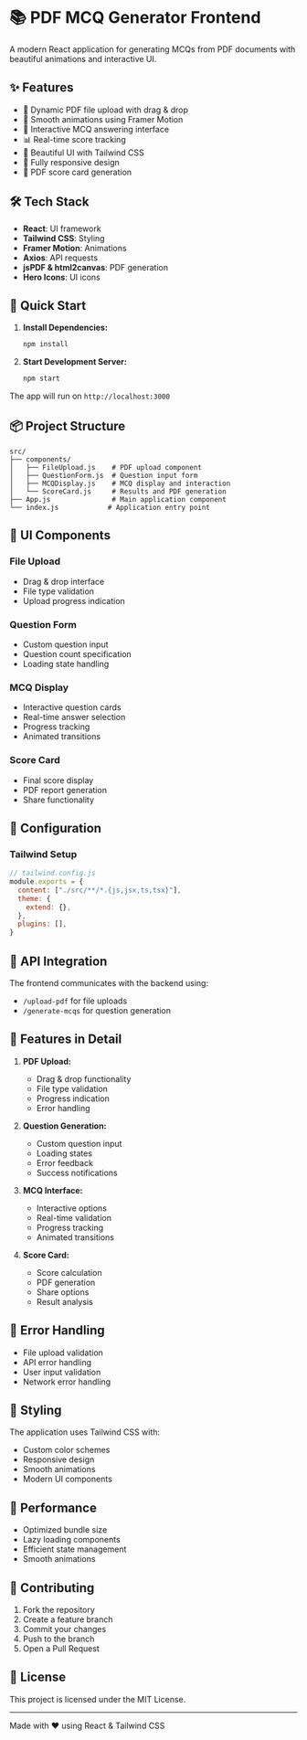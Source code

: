 # 📚 PDF MCQ Generator Frontend

A modern React application for generating MCQs from PDF documents with beautiful animations and interactive UI.

## ✨ Features

- 🎯 Dynamic PDF file upload with drag & drop
- 💫 Smooth animations using Framer Motion
- 📝 Interactive MCQ answering interface
- 📊 Real-time score tracking
- 🎨 Beautiful UI with Tailwind CSS
- 📱 Fully responsive design
- 📄 PDF score card generation

## 🛠️ Tech Stack

- **React**: UI framework
- **Tailwind CSS**: Styling
- **Framer Motion**: Animations
- **Axios**: API requests
- **jsPDF & html2canvas**: PDF generation
- **Hero Icons**: UI icons

## 🚀 Quick Start

1. **Install Dependencies:**
   ```bash
   npm install
   ```

2. **Start Development Server:**
   ```bash
   npm start
   ```

The app will run on `http://localhost:3000`

## 📦 Project Structure

```
src/
├── components/
│   ├── FileUpload.js    # PDF upload component
│   ├── QuestionForm.js  # Question input form
│   ├── MCQDisplay.js    # MCQ display and interaction
│   └── ScoreCard.js     # Results and PDF generation
├── App.js               # Main application component
└── index.js            # Application entry point
```

## 🎨 UI Components

### File Upload
- Drag & drop interface
- File type validation
- Upload progress indication

### Question Form
- Custom question input
- Question count specification
- Loading state handling

### MCQ Display
- Interactive question cards
- Real-time answer selection
- Progress tracking
- Animated transitions

### Score Card
- Final score display
- PDF report generation
- Share functionality

## 🔧 Configuration

### Tailwind Setup
```javascript
// tailwind.config.js
module.exports = {
  content: ["./src/**/*.{js,jsx,ts,tsx}"],
  theme: {
    extend: {},
  },
  plugins: [],
}
```

## 📡 API Integration

The frontend communicates with the backend using:
- `/upload-pdf` for file uploads
- `/generate-mcqs` for question generation

## 🎯 Features in Detail

1. **PDF Upload:**
   - Drag & drop functionality
   - File type validation
   - Progress indication
   - Error handling

2. **Question Generation:**
   - Custom question input
   - Loading states
   - Error feedback
   - Success notifications

3. **MCQ Interface:**
   - Interactive options
   - Real-time validation
   - Progress tracking
   - Animated transitions

4. **Score Card:**
   - Score calculation
   - PDF generation
   - Share options
   - Result analysis

## 🔐 Error Handling

- File upload validation
- API error handling
- User input validation
- Network error handling

## 🎨 Styling

The application uses Tailwind CSS with:
- Custom color schemes
- Responsive design
- Smooth animations
- Modern UI components

## 🚀 Performance

- Optimized bundle size
- Lazy loading components
- Efficient state management
- Smooth animations

## 🤝 Contributing

1. Fork the repository
2. Create a feature branch
3. Commit your changes
4. Push to the branch
5. Open a Pull Request

## 📝 License

This project is licensed under the MIT License.

---
Made with ❤️ using React & Tailwind CSS
